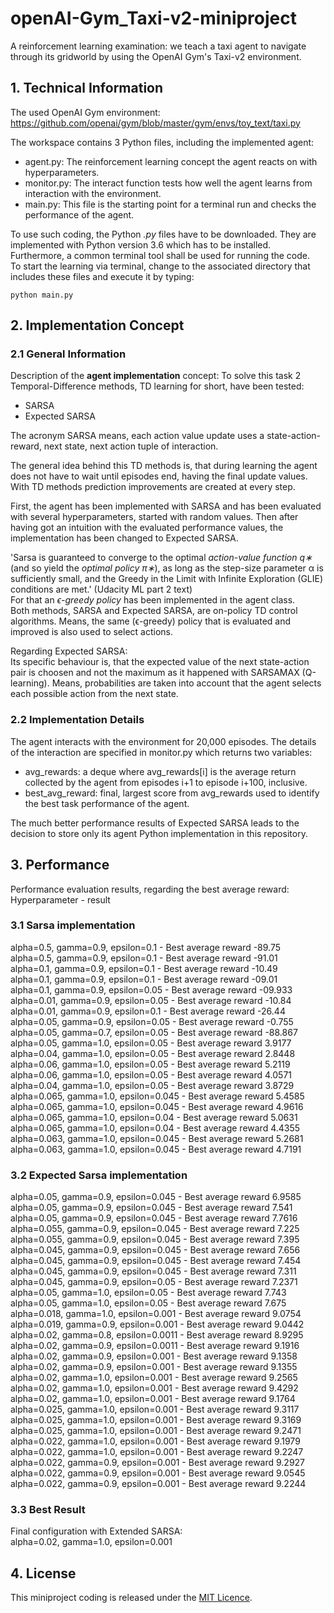 # openAI-Gym_Taxi-v2-miniproject
A reinforcement learning examination: we teach a taxi agent to navigate through its gridworld by using the OpenAI Gym's Taxi-v2 environment.


## 1. Technical Information

The used OpenAI Gym environment: https://github.com/openai/gym/blob/master/gym/envs/toy_text/taxi.py

The workspace contains 3 Python files, including the implemented agent:
- agent.py: The reinforcement learning concept the agent reacts on with hyperparameters. 
- monitor.py: The interact function tests how well the agent learns from interaction with the environment. 
- main.py: This file is the starting point for a terminal run and checks the performance of the agent. 

To use such coding, the Python _.py_ files have to be downloaded. They are implemented with Python version 3.6 which has to be installed.
Furthermore, a common terminal tool shall be used for running the code.<br>
To start the learning via terminal, change to the associated directory that includes these files and execute it by typing:
```
python main.py
```


## 2. Implementation Concept

### 2.1 General Information

Description of the **agent implementation** concept: To solve this task 2 Temporal-Difference methods, TD learning for short, have been tested:
- SARSA
- Expected SARSA

The acronym SARSA means, each action value update uses a state-action-reward, next state, next action tuple of interaction.

The general idea behind this TD methods is, that during learning the agent does not have to wait until episodes end, having the final update values. With TD methods prediction improvements are created at every step.

First, the agent has been implemented with SARSA and has been evaluated with several hyperparameters, started with random values. Then after having got an intuition with the evaluated performance values, the implementation has been changed to Expected SARSA. 

'Sarsa is guaranteed to converge to the optimal _action-value function q∗_ (and so yield the _optimal policy π∗_), as long as the step-size parameter α is sufficiently small, and the Greedy in the Limit with Infinite Exploration (GLIE) conditions are met.' (Udacity ML part 2 text)<br>
For that an _ϵ-greedy policy_ has been implemented in the agent class.<br>
Both methods, SARSA and Expected SARSA, are on-policy TD control algorithms. Means, the same (ϵ-greedy) policy that is evaluated and improved is also used to select actions.

Regarding Expected SARSA:<br>
Its specific behaviour is, that the expected value of the next state-action pair is choosen and not the maximum as it happened with SARSAMAX (Q-learning). Means, probabilities are taken into account that the agent selects each possible action from the next state.

### 2.2 Implementation Details

The agent interacts with the environment for 20,000 episodes. The details of the interaction are specified in monitor.py which returns two variables:
- avg_rewards: a deque where avg_rewards[i] is the average return collected by the agent from episodes i+1 to episode i+100, inclusive.
- best_avg_reward: final, largest score from avg_rewards used to identify the best task performance of the agent.

The much better performance results of Expected SARSA leads to the decision to store only its agent Python implementation in this repository.


## 3. Performance

Performance evaluation results, regarding the best average reward:<br>
Hyperparameter - result

### 3.1 Sarsa implementation

alpha=0.5, gamma=0.9, epsilon=0.1 - Best average reward -89.75<br>
alpha=0.5, gamma=0.9, epsilon=0.1 - Best average reward -91.01<br>
alpha=0.1, gamma=0.9, epsilon=0.1 - Best average reward -10.49<br>
alpha=0.1, gamma=0.9, epsilon=0.1 - Best average reward -09.01<br>
alpha=0.1, gamma=0.9, epsilon=0.05 - Best average reward -09.933<br>
alpha=0.01, gamma=0.9, epsilon=0.05 - Best average reward -10.84<br>
alpha=0.01, gamma=0.9, epsilon=0.1 - Best average reward -26.44<br>
alpha=0.05, gamma=0.9, epsilon=0.05 - Best average reward -0.755<br>
alpha=0.05, gamma=0.7, epsilon=0.05 - Best average reward -88.867<br>
alpha=0.05, gamma=1.0, epsilon=0.05 - Best average reward 3.9177<br>
alpha=0.04, gamma=1.0, epsilon=0.05 - Best average reward 2.8448<br>
alpha=0.06, gamma=1.0, epsilon=0.05 - Best average reward 5.2119<br>
alpha=0.06, gamma=1.0, epsilon=0.05 - Best average reward 4.0571<br>
alpha=0.04, gamma=1.0, epsilon=0.05 - Best average reward 3.8729<br>
alpha=0.065, gamma=1.0, epsilon=0.045 - Best average reward 5.4585<br>
alpha=0.065, gamma=1.0, epsilon=0.045 - Best average reward 4.9616<br>
alpha=0.065, gamma=1.0, epsilon=0.04 - Best average reward 5.0631<br>
alpha=0.065, gamma=1.0, epsilon=0.04 - Best average reward 4.4355<br>
alpha=0.063, gamma=1.0, epsilon=0.045 - Best average reward 5.2681<br>
alpha=0.063, gamma=1.0, epsilon=0.045 - Best average reward 4.7191


### 3.2 Expected Sarsa implementation

alpha=0.05, gamma=0.9, epsilon=0.045 - Best average reward 6.9585<br>
alpha=0.05, gamma=0.9, epsilon=0.045 - Best average reward 7.541<br>
alpha=0.05, gamma=0.9, epsilon=0.045 - Best average reward 7.7616<br>
alpha=0.055, gamma=0.9, epsilon=0.045 - Best average reward 7.225<br>
alpha=0.055, gamma=0.9, epsilon=0.045 - Best average reward 7.395<br>
alpha=0.045, gamma=0.9, epsilon=0.045 - Best average reward 7.656<br>
alpha=0.045, gamma=0.9, epsilon=0.045 - Best average reward 7.454<br>
alpha=0.045, gamma=0.9, epsilon=0.045 - Best average reward 7.311<br>
alpha=0.045, gamma=0.9, epsilon=0.05 - Best average reward 7.2371<br>
alpha=0.05, gamma=1.0, epsilon=0.05 - Best average reward 7.743<br>
alpha=0.05, gamma=1.0, epsilon=0.05 - Best average reward 7.675<br>
alpha=0.018, gamma=1.0, epsilon=0.001 - Best average reward 9.0754<br>
alpha=0.019, gamma=0.9, epsilon=0.001 - Best average reward 9.0442<br>
alpha=0.02, gamma=0.8, epsilon=0.0011 - Best average reward 8.9295<br>
alpha=0.02, gamma=0.9, epsilon=0.0011 - Best average reward 9.1916<br>
alpha=0.02, gamma=0.9, epsilon=0.001 - Best average reward 9.1358<br>
alpha=0.02, gamma=0.9, epsilon=0.001 - Best average reward 9.1355<br>
alpha=0.02, gamma=1.0, epsilon=0.001 - Best average reward 9.2565<br>
alpha=0.02, gamma=1.0, epsilon=0.001 - Best average reward 9.4292<br>
alpha=0.02, gamma=1.0, epsilon=0.001 - Best average reward 9.1764<br>
alpha=0.025, gamma=1.0, epsilon=0.001 - Best average reward 9.3117<br>
alpha=0.025, gamma=1.0, epsilon=0.001 - Best average reward 9.3169<br>
alpha=0.025, gamma=1.0, epsilon=0.001 - Best average reward 9.2471<br>
alpha=0.022, gamma=1.0, epsilon=0.001 - Best average reward 9.1979<br>
alpha=0.022, gamma=1.0, epsilon=0.001 - Best average reward 9.2247<br>
alpha=0.022, gamma=0.9, epsilon=0.001 - Best average reward 9.2927<br>
alpha=0.022, gamma=0.9, epsilon=0.001 - Best average reward 9.0545<br>
alpha=0.022, gamma=0.9, epsilon=0.001 - Best average reward 9.2244


### 3.3 Best Result

Final configuration with Extended SARSA:<br>
alpha=0.02, gamma=1.0, epsilon=0.001


## 4. License
This miniproject coding is released under the [MIT Licence](https://github.com/IloBe/openAI-Gym_Taxi-v2-miniproject/LICENCE).
